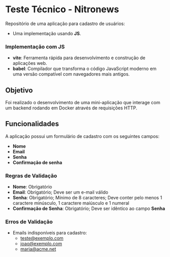 # Teste Técnico - Nitronews

Repositório de uma aplicação para cadastro de usuários:

- Uma implementação usando **JS**.

### Implementação com JS

- **vite**: Ferramenta rápida para desenvolvimento e construção de aplicações web.
- **babel**: Compilador que transforma o código JavaScript moderno em uma versão compatível com navegadores mais antigos.

## Objetivo

Foi realizado o desenvolvimento de uma mini-aplicação que interage com um backend rodando em Docker através de requisições HTTP.

## Funcionalidades

A aplicação possui um formulário de cadastro com os seguintes campos:

- **Nome**
- **Email**
- **Senha**
- **Confirmação de senha**

### Regras de Validação

- **Nome**: Obrigatório
- **Email**: Obrigatório; Deve ser um e-mail válido
- **Senha**: Obrigatório; Mínimo de 8 caracteres; Deve conter pelo menos 1 caractere minúsculo, 1 caractere maiúsculo e 1 numeral
- **Confirmação de Senha**: Obrigatório; Deve ser idêntico ao campo **Senha**

### Erros de Validação

- Emails indisponíveis para cadastro:
  - teste@exemplo.com
  - joao@exemplo.com
  - maria@acme.net
